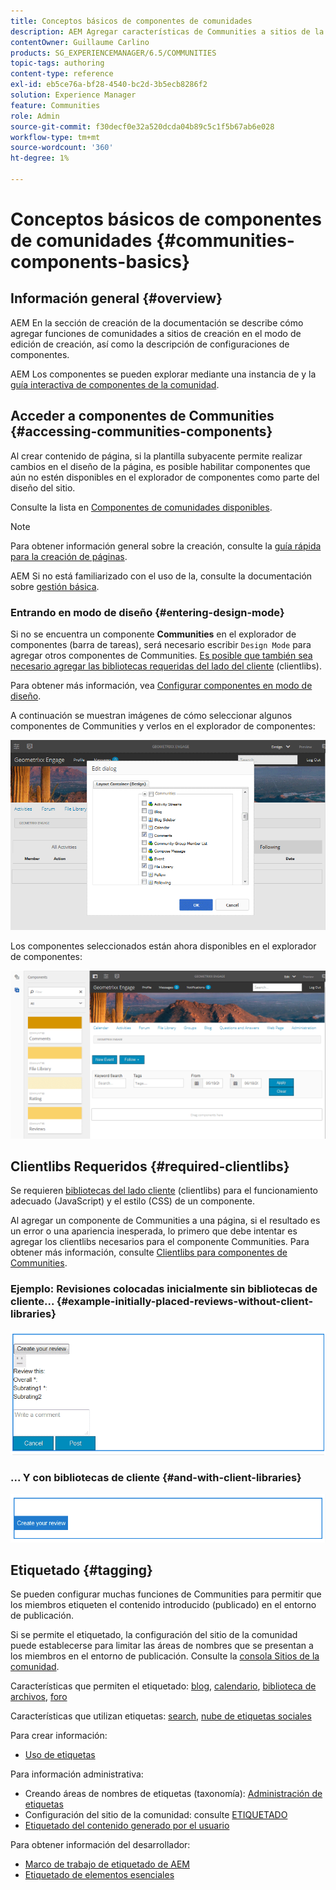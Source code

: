 ```yaml
---
title: Conceptos básicos de componentes de comunidades
description: AEM Agregar características de Communities a sitios de la comunidad en modo de edición y configurar componentes de la página
contentOwner: Guillaume Carlino
products: SG_EXPERIENCEMANAGER/6.5/COMMUNITIES
topic-tags: authoring
content-type: reference
exl-id: eb5ce76a-bf28-4540-bc2d-3b5ecb8286f2
solution: Experience Manager
feature: Communities
role: Admin
source-git-commit: f30decf0e32a520dcda04b89c5c1f5b67ab6e028
workflow-type: tm+mt
source-wordcount: '360'
ht-degree: 1%

---
```


# Conceptos básicos de componentes de comunidades {#communities-components-basics}

## Información general {#overview}

AEM En la sección de creación de la documentación se describe cómo agregar funciones de comunidades a sitios de creación en el modo de edición de creación, así como la descripción de configuraciones de componentes.

AEM Los componentes se pueden explorar mediante una instancia de y la [guía interactiva de componentes de la comunidad](components-guide.md).

## Acceder a componentes de Communities {#accessing-communities-components}

Al crear contenido de página, si la plantilla subyacente permite realizar cambios en el diseño de la página, es posible habilitar componentes que aún no estén disponibles en el explorador de componentes como parte del diseño del sitio.

Consulte la lista en [Componentes de comunidades disponibles](author-communities.md#available-communities-components).

>[!NOTE]
>
>Para obtener información general sobre la creación, consulte la [guía rápida para la creación de páginas](../../help/sites-authoring/qg-page-authoring.md).
>
>AEM Si no está familiarizado con el uso de la, consulte la documentación sobre [gestión básica](../../help/sites-authoring/basic-handling.md).

### Entrando en modo de diseño {#entering-design-mode}

Si no se encuentra un componente **Communities** en el explorador de componentes (barra de tareas), será necesario escribir `Design Mode` para agregar otros componentes de Communities. [Es posible que también sea necesario agregar las bibliotecas requeridas del lado del cliente](#required-clientlibs) (clientlibs).

Para obtener más información, vea [Configurar componentes en modo de diseño](../../help/sites-authoring/default-components-designmode.md).

A continuación se muestran imágenes de cómo seleccionar algunos componentes de Communities y verlos en el explorador de componentes:

![diseño de componente](assets/component-design.png)

Los componentes seleccionados están ahora disponibles en el explorador de componentes:

![diseño de componente1](assets/component-design1.png)

## Clientlibs Requeridos {#required-clientlibs}

Se requieren [bibliotecas del lado cliente](../../help/sites-developing/clientlibs.md) (clientlibs) para el funcionamiento adecuado (JavaScript) y el estilo (CSS) de un componente.

Al agregar un componente de Communities a una página, si el resultado es un error o una apariencia inesperada, lo primero que debe intentar es agregar los clientlibs necesarios para el componente Communities. Para obtener más información, consulte [Clientlibs para componentes de Communities](clientlibs.md).

### Ejemplo: Revisiones colocadas inicialmente sin bibliotecas de cliente... {#example-initially-placed-reviews-without-client-libraries}

![clientlibs1](assets/clientlibs1.png)

### ... Y con bibliotecas de cliente {#and-with-client-libraries}

![clientlibs2](assets/clientlibs2.png)

## Etiquetado {#tagging}

Se pueden configurar muchas funciones de Communities para permitir que los miembros etiqueten el contenido introducido (publicado) en el entorno de publicación.

Si se permite el etiquetado, la configuración del sitio de la comunidad puede establecerse para limitar las áreas de nombres que se presentan a los miembros en el entorno de publicación. Consulte la [consola Sitios de la comunidad](sites-console.md#tagging).

Características que permiten el etiquetado: [blog](blog-feature.md), [calendario](calendar.md), [biblioteca de archivos](file-library.md), [foro](forum.md)

Características que utilizan etiquetas: [search](search.md), [nube de etiquetas sociales](tagcloud.md)

Para crear información:

* [Uso de etiquetas](../../help/sites-authoring/tags.md)

Para información administrativa:

* Creando áreas de nombres de etiquetas (taxonomía): [Administración de etiquetas](../../help/sites-administering/tags.md)
* Configuración del sitio de la comunidad: consulte [ETIQUETADO](sites-console.md#tagging)
* [Etiquetado del contenido generado por el usuario](../../help/sites-authoring/tags.md)

Para obtener información del desarrollador:

* [Marco de trabajo de etiquetado de AEM](../../help/sites-developing/framework.md)
* [Etiquetado de elementos esenciales](tag.md)
